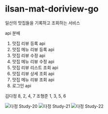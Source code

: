 # ilsan-mat-doriview-go
일산의 맛집들을 기록하고 조회하는 서비스

api 분배

1. 맛집 리뷰 등록 api
2. 맛집 메뉴 리뷰 등록 api
3. 맛집 리뷰 수정 api
4. 맛집 메뉴 리뷰 수정 api
5. 맛집 리뷰 리스트 조회 api
6. 맛집 리뷰 상세 조회 api
7. 맛집 메뉴 리뷰 조회 api
8. 로그인 api

김다정
8, 2, 4, 7
조형준
1, 3, 5, 6

![다정 Study-20](https://github.com/kubejoa/ilsan-mat-doriview-go/assets/54465767/8a5efa01-2bd1-4e68-a78b-5a21c441674b)
![다정 Study-21](https://github.com/kubejoa/ilsan-mat-doriview-go/assets/54465767/beb63c2d-e14f-446b-8039-aaded987bc70)
![다정 Study-22](https://github.com/kubejoa/ilsan-mat-doriview-go/assets/54465767/0f9184f9-031e-4036-b169-945f7c0612d9)
